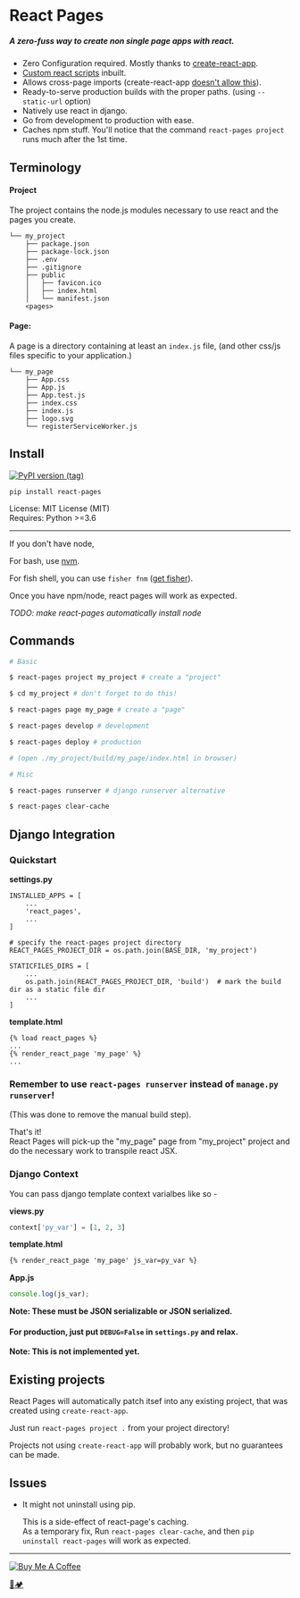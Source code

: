 # React Pages
##### A zero-fuss way to create non single page apps with react.

- Zero Configuration required.
   Mostly thanks to
   [create-react-app](https://github.com/facebook/create-react-app).
- [Custom react scripts](https://github.com/kitze/custom-react-scripts)
   inbuilt.
- Allows cross-page imports
   (create-react-app [doesn't allow this](https://github.com/facebook/create-react-app/issues/834)).
- Ready-to-serve production builds with the proper paths.
    (using `--static-url` option)
- Natively use react in django.
- Go from development to production with ease.
- Caches npm stuff. You'll notice that the command `react-pages project`
    runs much after the 1st time.

## Terminology

#### Project
The project contains the node.js modules necessary
 to use react and the pages you create.

```
└── my_project
    ├── package.json
    ├── package-lock.json
    ├── .env
    ├── .gitignore
    ├── public
    │   ├── favicon.ico
    │   ├── index.html
    │   └── manifest.json
    <pages>
```

#### Page:

A page is a directory containing at least an `index.js` file,
(and other css/js files specific to your application.)

```
└── my_page
    ├── App.css
    ├── App.js
    ├── App.test.js
    ├── index.css
    ├── index.js
    ├── logo.svg
    └── registerServiceWorker.js
```

## Install
[![PyPI version (tag)](https://img.shields.io/badge/pip-0.2.3-blue.svg?longCache=true&style=for-the-badge)](https://pypi.org/project/react-pages/)

`pip install react-pages`

License: MIT License (MIT)<br>
Requires: Python >=3.6

---

If you don't have node, <br>

For bash, use [nvm](https://github.com/creationix/nvm#installation).

For fish shell, you can use `fisher fnm`
([get fisher](https://github.com/fisherman/fisherman)).

Once you have npm/node, react pages will work as expected.

*TODO: make react-pages automatically install node*

## Commands

```sh
# Basic

$ react-pages project my_project # create a "project"

$ cd my_project # don't forget to do this!

$ react-pages page my_page # create a "page"

$ react-pages develop # development

$ react-pages deploy # production

# (open ./my_project/build/my_page/index.html in browser)

# Misc

$ react-pages runserver # django runserver alternative

$ react-pages clear-cache
```

## Django Integration

### Quickstart

__settings.py__
```
INSTALLED_APPS = [
    ...
    'react_pages',
    ...
]

# specify the react-pages project directory
REACT_PAGES_PROJECT_DIR = os.path.join(BASE_DIR, 'my_project')

STATICFILES_DIRS = [
    ...
    os.path.join(REACT_PAGES_PROJECT_DIR, 'build')  # mark the build dir as a static file dir
    ...
]
```

__template.html__
```
{% load react_pages %}
...
{% render_react_page 'my_page' %}
...
```

### Remember to use `react-pages runserver` instead of `manage.py runserver`!
(This was done to remove the manual build step).

That's it!<br>
React Pages will pick-up the "my_page" page from "my_project"
 project and do the necessary work to transpile react JSX.

### Django Context

You can pass django template context varialbes like so -

__views.py__<br>
```python
context['py_var'] = [1, 2, 3]
```

__template.html__<br>
```html
{% render_react_page 'my_page' js_var=py_var %}
```

__App.js__<br>
```js
console.log(js_var);
```

**Note: These must be JSON serializable or JSON serialized.**

#### For production, just put `DEBUG=False` in `settings.py` and relax.
**Note: This is not implemented yet.**


## Existing projects

React Pages will automatically patch itsef into any existing project,
that was created using `create-react-app`.

Just run `react-pages project .` from your project directory!

Projects not using `create-react-app` will probably work,
 but no guarantees can be made.

## Issues

- It might not uninstall using pip.

  This is a side-effect of react-page's caching.<br>
  As a temporary fix, Run `react-pages clear-cache`,
  and then `pip uninstall react-pages` will work as expected.

---

<a href="https://www.buymeacoffee.com/u75YezVri" target="_blank"><img src="https://www.buymeacoffee.com/assets/img/custom_images/black_img.png" alt="Buy Me A Coffee" style="height: auto !important;width: auto !important;" ></a>

[🐍🏕️](http://www.pycampers.com/)

